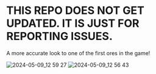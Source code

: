 # THIS REPO DOES NOT GET UPDATED. IT IS JUST FOR REPORTING ISSUES.

A more accurate look to one of the first ores in the game!


![2024-05-09_12 59 27](https://github.com/NanamiPizza/Accurate-Iron-Ore-RP/assets/102279008/bb3a714c-5a3f-45f7-be62-6231bf7bbf44)
![2024-05-09_12 56 43](https://github.com/NanamiPizza/Accurate-Iron-Ore-RP/assets/102279008/a461f7f3-8fb7-46ab-aca0-13fa3049abdf)
